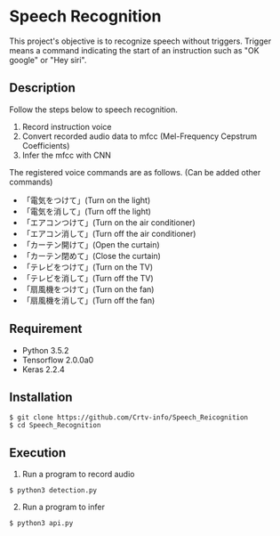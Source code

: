 Speech Recognition
===================

This project's objective is  to recognize speech without triggers.
Trigger means a command indicating the start of an instruction such as "OK google" or "Hey siri".


## Description

Follow the steps below to speech recognition.
1. Record instruction voice
2. Convert recorded audio data to mfcc (Mel-Frequency Cepstrum Coefficients)
3. Infer the mfcc with CNN

The registered voice commands are as follows. (Can be added other commands)
 - 「電気をつけて」(Turn on the light)
 - 「電気を消して」(Turn off the light)
 - 「エアコンつけて」(Turn on the air conditioner)
 - 「エアコン消して」(Turn off the air conditioner)
 - 「カーテン開けて」(Open the curtain)
 - 「カーテン閉めて」(Close the curtain)
 - 「テレビをつけて」(Turn on the TV)
 - 「テレビを消して」(Turn off the TV)
 - 「扇風機をつけて」(Turn on the fan)
 - 「扇風機を消して」(Turn off the fan)

## Requirement

- Python 3.5.2
- Tensorflow 2.0.0a0
- Keras 2.2.4


## Installation

```
$ git clone https://github.com/Crtv-info/Speech_Reicognition
$ cd Speech_Recognition
```

## Execution
1. Run a program to record audio
```
$ python3 detection.py
```
2. Run a program to infer
```
$ python3 api.py
```